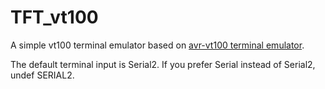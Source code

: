 # TFT_vt100

A simple vt100 terminal emulator based on [avr-vt100 terminal emulator](https://github.com/mkschreder/avr-vt100.git).

The default terminal input is Serial2. If you prefer Serial instead of
Serial2, undef SERIAL2.
